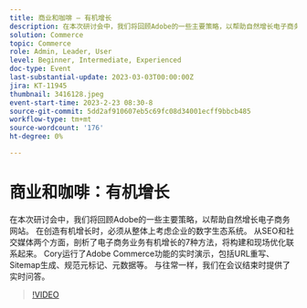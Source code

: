 ```yaml
---
title: 商业和咖啡 — 有机增长
description: 在本次研讨会中，我们将回顾Adobe的一些主要策略，以帮助自然增长电子商务网站。 在创造有机增长时，必须从整体上考虑企业的数字生态系统。 从SEO和社交媒体两个方面，剖析了电子商务业务有机增长的7种方法，将构建和现场优化联系起来。 Cory运行了Adobe Commerce功能的实时演示，包括URL重写、Sitemap生成、规范元标记、元数据等。 与往常一样，我们在会议结束时提供了实时问答。
solution: Commerce
topic: Commerce
role: Admin, Leader, User
level: Beginner, Intermediate, Experienced
doc-type: Event
last-substantial-update: 2023-03-03T00:00:00Z
jira: KT-11945
thumbnail: 3416128.jpeg
event-start-time: 2023-2-23 08:30-8
source-git-commit: 5dd2af910607eb5c69fc08d34001ecff9bbcb485
workflow-type: tm+mt
source-wordcount: '176'
ht-degree: 0%

---
```


# 商业和咖啡：有机增长

在本次研讨会中，我们将回顾Adobe的一些主要策略，以帮助自然增长电子商务网站。 在创造有机增长时，必须从整体上考虑企业的数字生态系统。 从SEO和社交媒体两个方面，剖析了电子商务业务有机增长的7种方法，将构建和现场优化联系起来。 Cory运行了Adobe Commerce功能的实时演示，包括URL重写、Sitemap生成、规范元标记、元数据等。 与往常一样，我们在会议结束时提供了实时问答。

>[!VIDEO](https://video.tv.adobe.com/v/3416128/?quality=12&learn=on)
